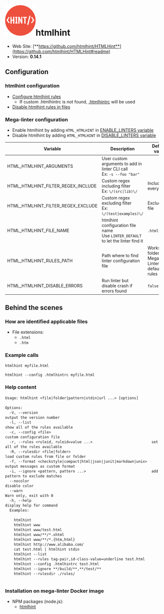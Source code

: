 <!-- markdownlint-disable MD033 MD041 -->
<!-- Generated by .automation/build.py, please do not update manually -->
# <a href="https://github.com/htmlhint/HTMLHint" target="blank" title="Visit linter Web Site"><img src="https://raw.githubusercontent.com/htmlhint/HTMLHint/master/website/static/img/htmlhint.png" alt="htmlhint" height="100px"></a>htmlhint

- Web Site: [**https://github.com/htmlhint/HTMLHint**](https://github.com/htmlhint/HTMLHint#readme)
- Version: **0.14.1**

## Configuration

### htmlhint configuration

- [Configure htmlhint rules](https://htmlhint.com/docs/user-guide/configuration)
  - If custom .htmlhintrc is not found, [.htmlhintrc](https://github.com/nvuillam/mega-linter/tree/master/TEMPLATES/.htmlhintrc) will be used
- [Disable htmlhint rules in files](https://htmlhint.com/docs/user-guide/configuration)

### Mega-linter configuration

- Enable htmlhint by adding `HTML_HTMLHINT` in [ENABLE_LINTERS variable](https://github.com/nvuillam/mega-linter#activation-and-deactivation)
- Disable htmlhint by adding `HTML_HTMLHINT` in [DISABLE_LINTERS variable](https://github.com/nvuillam/mega-linter#activation-and-deactivation)

| Variable | Description | Default value |
| ----------------- | -------------- | -------------- |
| HTML_HTMLHINT_ARGUMENTS | User custom arguments to add in linter CLI call<br/>Ex: `-s --foo "bar"` |  |
| HTML_HTMLHINT_FILTER_REGEX_INCLUDE | Custom regex including filter<br/>Ex: `\/(src\|lib)\/` | Include every file |
| HTML_HTMLHINT_FILTER_REGEX_EXCLUDE | Custom regex excluding filter<br/>Ex: `\/(test\|examples)\/` | Exclude no file |
| HTML_HTMLHINT_FILE_NAME | htmlhint configuration file name</br>Use `LINTER_DEFAULT` to let the linter find it | `.htmlhintrc` |
| HTML_HTMLHINT_RULES_PATH | Path where to find linter configuration file | Workspace folder, then Mega-Linter default rules |
| HTML_HTMLHINT_DISABLE_ERRORS | Run linter but disable crash if errors found | `false` |

## Behind the scenes

### How are identified applicable files

- File extensions:
  - `.html`
  - `.htm`


### Example calls

```shell
htmlhint myfile.html
```

```shell
htmlhint --config .htmlhintrc myfile.html
```


### Help content

```shell
Usage: htmlhint <file|folder|pattern|stdin|url ...> [options]

Options:
  -V, --version                                                    output the version number
  -l, --list                                                       show all of the rules available
  -c, --config <file>                                              custom configuration file
  -r, --rules <ruleid, ruleid=value ...>                           set all of the rules available
  -R, --rulesdir <file|folder>                                     load custom rules from file or folder
  -f, --format <checkstyle|compact|html|json|junit|markdown|unix>  output messages as custom format
  -i, --ignore <pattern, pattern ...>                              add pattern to exclude matches
  --nocolor                                                        disable color
  --warn                                                           Warn only, exit with 0
  -h, --help                                                       display help for command
  Examples:

    htmlhint
    htmlhint www
    htmlhint www/test.html
    htmlhint www/**/*.xhtml
    htmlhint www/**/*.{htm,html}
    htmlhint http://www.alibaba.com/
    cat test.html | htmlhint stdin
    htmlhint --list
    htmlhint --rules tag-pair,id-class-value=underline test.html
    htmlhint --config .htmlhintrc test.html
    htmlhint --ignore **/build/**,**/test/**
    htmlhint --rulesdir ./rules/


```

### Installation on mega-linter Docker image

- NPM packages (node.js):
  - [htmlhint](https://www.npmjs.com/package/htmlhint)
